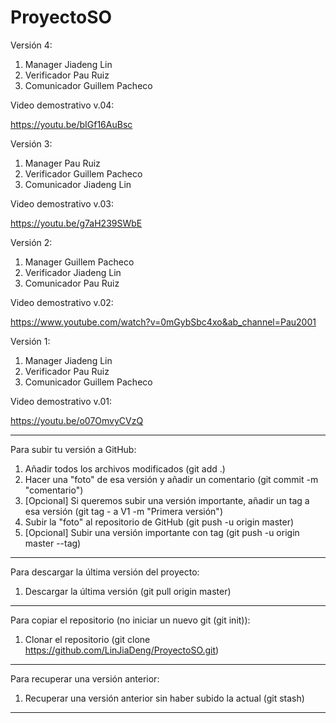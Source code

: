 # ProyectoSO

Versión 4:

1. Manager Jiadeng Lin
2. Verificador Pau Ruiz
3. Comunicador Guillem Pacheco

Video demostrativo v.04:

https://youtu.be/bIGf16AuBsc

Versión 3:

1. Manager Pau Ruiz
2. Verificador Guillem Pacheco
3. Comunicador Jiadeng Lin

Video demostrativo v.03:

https://youtu.be/g7aH239SWbE

Versión 2:

1. Manager Guillem Pacheco
2. Verificador Jiadeng Lin
3. Comunicador Pau Ruiz

Video demostrativo v.02:

https://www.youtube.com/watch?v=0mGybSbc4xo&ab_channel=Pau2001

Versión 1:

1. Manager Jiadeng Lin
2. Verificador Pau Ruiz
3. Comunicador Guillem Pacheco

Video demostrativo v.01:

https://youtu.be/o07OmvyCVzQ

------------------------------------------------------------------------------------------------------------------------------------------------------------------------------------
Para subir tu versión a GitHub: 

1. Añadir todos los archivos modificados (git add .)
2. Hacer una "foto" de esa versión y añadir un comentario (git commit -m "comentario")
3. [Opcional] Si queremos subir una versión importante, añadir un tag a esa versión (git tag - a V1 -m "Primera versión")
4. Subir la "foto" al repositorio de GitHub (git push -u origin master)
5. [Opcional] Subir una versión importante con tag (git push -u origin master --tag)
------------------------------------------------------------------------------------------------------------------------------------------------------------------------------------
Para descargar la última versión del proyecto:

1. Descargar la última versión (git pull origin master)
------------------------------------------------------------------------------------------------------------------------------------------------------------------------------------
Para copiar el repositorio (no iniciar un nuevo git (git init)):

1. Clonar el repositorio (git clone https://github.com/LinJiaDeng/ProyectoSO.git)
------------------------------------------------------------------------------------------------------------------------------------------------------------------------------------
Para recuperar una versión anterior:

1. Recuperar una versión anterior sin haber subido la actual (git stash)
------------------------------------------------------------------------------------------------------------------------------------------------------------------------------------
